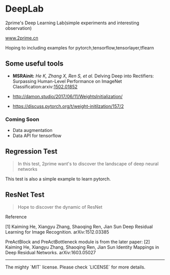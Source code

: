# DeepLab
2prime's Deep Learning  Lab(simple experiments and interesting observation)

www.2prime.cn

Hoping to including examples for pytorch,tensorflow,tensorlayer,tflearn

## Some useful tools 

- **MSRAinit:** 
*He K, Zhang X, Ren S, et al.*
Delving Deep into Rectifiers: Surpassing Human-Level Performance on ImageNet Classification:arxiv:<a href="https://arxiv.org/pdf/1502.01852">1502.01852</a>

- http://damon.studio/2017/06/11/WeightsInitialization/
- https://discuss.pytorch.org/t/weight-initilzation/157/2


### Coming Soon
- Data augmentation
- Data API for tensorflow


## Regression Test

> In this test, 2prime want's to discover the landscape of deep neural networks

This test is also a simple example to learn pytorch.

## ResNet Test
> Hope to discover the dynamic of ResNet

Reference

[1] Kaiming He, Xiangyu Zhang, Shaoqing Ren, Jian Sun
    Deep Residual Learning for Image Recognition. arXiv:1512.03385

PreActBlock and PreActBottleneck module is from the later paper:
[2] Kaiming He, Xiangyu Zhang, Shaoqing Ren, Jian Sun
    Identity Mappings in Deep Residual Networks. arXiv:1603.05027
    
<hr/>
The mighty `MIT` license. Please check `LICENSE` for more details.
